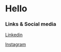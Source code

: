 # Hello

### Links & Social media

[Linkedin](https://www.linkedin.com/in/aleksi-putkonen-4230761a6/)

[Instagram](https://www.instagram.com/aleksiputkone/)

